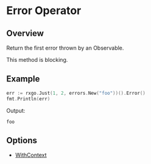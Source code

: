 # Error Operator

## Overview

Return the first error thrown by an Observable.

This method is blocking.

## Example

```go
err := rxgo.Just(1, 2, errors.New("foo"))().Error()
fmt.Println(err)
```

Output:

```
foo
```

## Options

* [WithContext](options.md#withcontext)